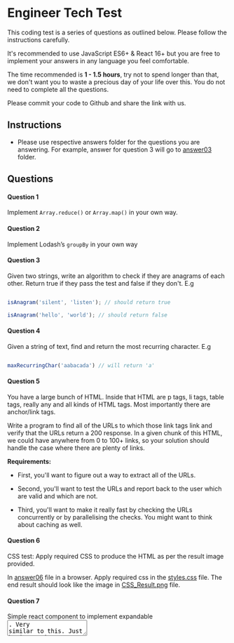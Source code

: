 # Engineer Tech Test

This coding test is a series of questions as outlined below. Please follow the instructions carefully.

It's recommended to use JavaScript ES6+ & React 16+ but you are free to implement your answers in any language you feel comfortable.

The time recommended is **1 - 1.5 hours**, try not to spend longer than that, we don't want you to waste a precious day of your life over this. You do not need to complete all the questions.

Please commit your code to Github and share the link with us.

## Instructions

-   Please use respective answers folder for the questions you are answering. For example, answer for question 3 will go to [answer03](https://github.com/enboarder/tech-test-junior-fullstack-engineer/tree/master/answers/answer03) folder.

## Questions

#### Question 1

Implement `Array.reduce()` or `Array.map()` in your own way.

#### Question 2

Implement Lodash’s `groupBy` in your own way

#### Question 3

Given two strings, write an algorithm to check if they are anagrams of each other. Return true if they pass the test and false if they don't. E.g

```JavaScript

isAnagram('silent', 'listen'); // should return true

isAnagram('hello', 'world'); // should return false

```

#### Question 4

Given a string of text, find and return the most recurring character. E.g

```JavaScript

maxRecurringChar('aabacada') // will return 'a'

```

#### Question 5

You have a large bunch of HTML. Inside that HTML are p tags, li tags, table tags, really any and all kinds of HTML tags. Most importantly there are anchor/link tags.

Write a program to find all of the URLs to which those link tags link and verify that the URLs return a 200 response. In a given chunk of this HTML, we could have anywhere from 0 to 100+ links, so your solution should handle the case where there are plenty of links.

**Requirements:**

-   First, you'll want to figure out a way to extract all of the URLs.

-   Second, you'll want to test the URLs and report back to the user which are valid and which are not.

-   Third, you'll want to make it really fast by checking the URLs concurrently or by parallelising the checks. You might want to think about caching as well.

#### Question 6

CSS test: Apply required CSS to produce the HTML as per the result image provided.

In [answer06](https://github.com/enboarder/tech-test-engineer/tree/master/answers/answer06) file in a browser. Apply required css in the [styles.css](https://github.com/enboarder/tech-test-junior-fullstack-engineer/blob/master/answers/answer06/styles.css) file. The end result should look like the image in [CSS_Result.png](https://github.com/enboarder/tech-test-junior-fullstack-engineer/blob/master/answers/answer06/CSS_Result.png) file.

#### Question 7

Simple react component to implement expandable <textarea  />. Very similar to this. Just basic requirements - not everything that material-ui does. Simple auto expand/contract feature.

[https://mui.com/components/textarea-autosize/](https://mui.com/components/textarea-autosize/)

Extend the package.json file to include your dependencies required. We expect it to be kept minimum - just required to render a React component.
